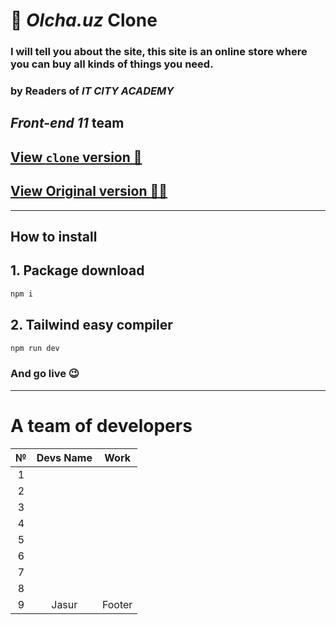 # 🍒 ___Olcha.uz___ Clone

### I will tell you about the site, this site is an online store where you can buy all kinds of things you need.

### by Readers of ___IT CITY ACADEMY___ 

## ___Front-end 11___ team

## [View `clone` version 🤩](https://olcha-uz-clone-eta.vercel.app/)

## [View Original version 👨‍💻](https://olcha.uz/uz)

---

## How to install

## 1. Package download
```bash
npm i
```
## 2. Tailwind easy compiler
```bash
npm run dev
```
### And go live 😉

---

# A team of developers
| № | Devs Name | Work |
|:-:|:-:|:-:|
| 1 |  |  |
| 2 |  |  |
| 3 |  |  |
| 4 |  |  |
| 5 |  |  |
| 6 |  |  |
| 7 |  |  |
| 8 |  |  |
| 9 | Jasur  | Footer  |